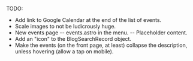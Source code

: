TODO:

- Add link to Google Calendar at the end of the list of events.
- Scale images to not be ludicrously huge.
- New events page
-- events.astro in the menu.
-- Placeholder content.
- Add an "icon" to the BlogSearchRecord object.
- Make the events (on the front page, at least) collapse the description, unless hovering (allow a tap on mobile).